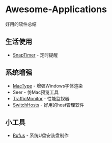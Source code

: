 # **Awesome-Applications**

好用的软件总结

## 生活使用

* [SnapTimer](https://dan.hersam.com/software/snaptimer/) - 定时提醒

## 系统增强

* [MacType](https://www.mactype.net/) - 增强Windows字体渲染
* Seer - 仿Mac预览工具
* [TrafficMonitor](https://github.com/zhongyang219/TrafficMonitor/releases) - 性能监视器
* [SwitchHosts](https://github.com/oldj/SwitchHosts/releases) - 好用的host管理软件

## 小工具

* [Rufus](https://rufus.ie/) - 系统U盘安装盘制作

